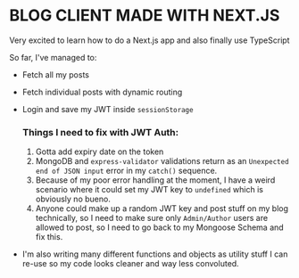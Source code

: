 # BLOG CLIENT MADE WITH NEXT.JS

Very excited to learn how to do a Next.js app and also finally use TypeScript

So far, I've managed to:

- Fetch all my posts
- Fetch individual posts with dynamic routing
- Login and save my JWT inside `sessionStorage`

  ### Things I need to fix with JWT Auth:

  1. Gotta add expiry date on the token
  2. MongoDB and `express-validator` validations return as an `Unexpected end of JSON input` error in my `catch()` sequence.
  3. Because of my poor error handling at the moment, I have a weird scenario where it could set my JWT key to `undefined` which is obviously no bueno.
  4. Anyone could make up a random JWT key and post stuff on my blog technically, so I need to make sure only `Admin/Author` users are allowed to post, so I need to go back to my Mongoose Schema and fix this.


- I'm also writing many different functions and objects as utility stuff I can re-use so my code looks cleaner and way less convoluted.
